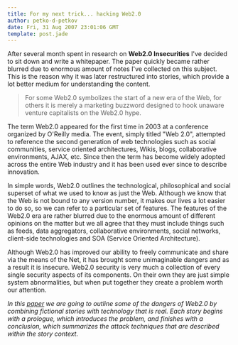 ```yaml
---
title: For my next trick... hacking Web2.0
author: petko-d-petkov
date: Fri, 31 Aug 2007 23:01:06 GMT
template: post.jade
---
```


After several month spent in research on **Web2.0 Insecurities** I've decided to sit down and write a whitepaper. The paper quickly became rather blurred due to enormous amount of notes I've collected on this subject. This is the reason why it was later restructured into stories, which provide a lot better medium for understanding the content.

> For some Web2.0 symbolizes the start of a new era of the Web, for others it is merely a marketing buzzword designed to hook unaware venture capitalists on the Web2.0 hype.

The term Web2.0 appeared for the first time in 2003 at a conference organized by O'Reilly media. The event, simply titled "Web 2.0", attempted to reference the second generation of web technologies such as social communities, service oriented architectures, Wikis, blogs, collaborative environments, AJAX, etc. Since then the term has become widely adopted across the entire Web industry and it has been used ever since to describe innovation.

In simple words, Web2.0 outlines the technological, philosophical and social superset of what we used to know as just the Web. Although we know that the Web is not bound to any version number, it makes our lives a lot easier to do so, so we can refer to a particular set of features. The features of the Web2.0 era are rather blurred due to the enormous amount of different opinions on the matter but we all agree that they must include things such as feeds, data aggregators, collaborative environments, social networks, client-side technologies and SOA (Service Oriented Architecture).

Although Web2.0 has improved our ability to freely communicate and share via the means of the Net, it has brought some unimaginable dangers and as a result it is insecure. Web2.0 security is very much a collection of every single security aspects of its components. On their own they are just simple system abnormalities, but when put together they create a problem worth our attention.

_In this [paper](http://www.gnucitizen.org/static/blog/2007/09/web20hacking.pdf) we are going to outline some of the dangers of Web2.0 by combining fictional stories with technology that is real. Each story begins with a prologue, which introduces the problem, and finishes with a conclusion, which summarizes the attack techniques that are described within the story context._
